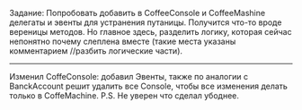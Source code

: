 Задание: 
Попробовать добавить в CoffeeConsole и CoffeeMashine делегаты и эвенты для устранения путаницы. 
Получится что-то вроде вереницы методов. Но главное здесь, разделить логику, которая сейчас непонятно почему слеплена вместе (такие места указаны комментарием //разбить логические части).
___
Изменил CoffeConsole: добавил Эвенты, также по аналогии с BanckAccount решит удалить все Console, чтобы все изменения делать только в CoffeMachine. P.S. Не уверен что сделал убоднее.
